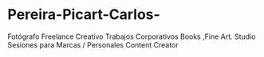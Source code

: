 # Pereira-Picart-Carlos-
Fotógrafo Freelance Creativo Trabajos Corporativos Books ,Fine Art. Studio Sesiones para Marcas / Personales Content Creator
